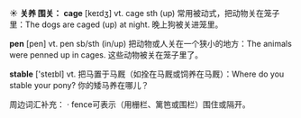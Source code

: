 ☀ <span class="category">**关养 围关：**</span>
<span class="vocabulary">**cage**</span> [keɪdӡ] 
<span class="definition">vt. cage sth (up) 常用被动式，把动物关在笼子里：</span>The dogs are caged (up) at night. 晚上狗被关进笼里。

<span class="vocabulary">**pen**</span> [pen] 
<span class="definition">vt. pen sb/sth (in/up) 把动物或人关在一个狭小的地方：</span>The animals were penned up in cages. 这些动物被关在笼子里了。

<span class="vocabulary">**stable**</span> ['steɪbl] 
<span class="definition">vt. 把马置于马厩（如拴在马厩或饲养在马厩）：</span>Where do you stable your pony? 你的矮马养在哪儿？

周边词汇补充：
· fence可表示（用栅栏、篱笆或围栏）围住或隔开。

